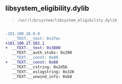 ## libsystem_eligibility.dylib

> `/usr/lib/system/libsystem_eligibility.dylib`

```diff

-181.100.26.0.0
-  __TEXT.__text: 0x37ec
+181.100.27.502.1
+  __TEXT.__text: 0x3800
   __TEXT.__auth_stubs: 0x290
-  __TEXT.__const: 0x80
+  __TEXT.__const: 0x88
   __TEXT.__cstring: 0x2d5b
   __TEXT.__oslogstring: 0x326
   __TEXT.__unwind_info: 0xb8

```
